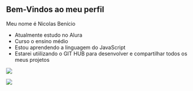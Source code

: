 ## Bem-Vindos ao meu perfil
Meu nome é Nicolas Benício
- Atualmente estudo no Alura
- Curso o ensino médio
- Estou aprendendo a linguagem do JavaScript
- Estarei utiilizando o GIT HUB para desenvolver e compartilhar todos os meus projetos

![](https://media.tenor.com/Tro7Tus6YvIAAAAi/my-honest-reaction-dog.gif)

![](https://media1.tenor.com/m/pFz1Q12_hXEAAAAd/cat-holding-head-cat.gif)

